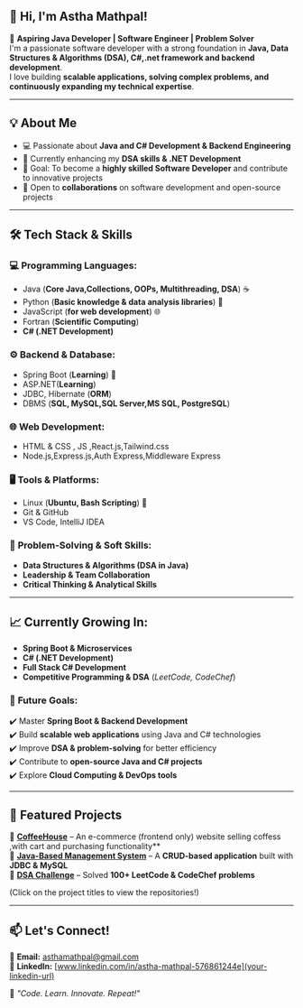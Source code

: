 ## 👋 Hi, I'm Astha Mathpal!  

🚀 **Aspiring Java Developer | Software Engineer | Problem Solver**  
I'm a passionate software developer with a strong foundation in **Java, Data Structures & Algorithms (DSA), C#,.net framework and backend development**.  
I love building **scalable applications, solving complex problems, and continuously expanding my technical expertise**.  

---

## 💡 About Me  
- 💻 Passionate about **Java and C# Development & Backend Engineering**  
- 🚀 Currently enhancing my **DSA skills & .NET Development**  
- 🎯 Goal: To become a **highly skilled Software Developer** and contribute to innovative projects  
- 🤝 Open to **collaborations** on software development and open-source projects  

---

## 🛠️ Tech Stack & Skills  
### 💻 **Programming Languages:**  
- Java (**Core Java,Collections, OOPs, Multithreading, DSA**) ☕  
- Python (**Basic knowledge & data analysis libraries**) 🐍  
- JavaScript (**for web development**) 🌐  
- Fortran (**Scientific Computing**)
- **C# (.NET Development)**
  
### ⚙️ **Backend & Database:**  
- Spring Boot (**Learning**) 🌱
- ASP.NET(**Learning**)
- JDBC, Hibernate (**ORM**)  
- DBMS (**SQL, MySQL,SQL Server,MS SQL, PostgreSQL**)  

### 🌐 **Web Development:**  
- HTML & CSS , JS ,React.js,Tailwind.css 
- Node.js,Express.js,Auth Express,Middleware Express  

### 🖥️ **Tools & Platforms:**  
- Linux (**Ubuntu, Bash Scripting**) 🐧  
- Git & GitHub  
- VS Code, IntelliJ IDEA  

### 🧠 **Problem-Solving & Soft Skills:**  
- **Data Structures & Algorithms (DSA in Java)**  
- **Leadership & Team Collaboration**  
- **Critical Thinking & Analytical Skills**  

---

## 📈 Currently Growing In:  
- **Spring Boot & Microservices**  
- **C# (.NET Development)**
- **Full Stack C# Development**
- **Competitive Programming & DSA** (*LeetCode, CodeChef*)  

### 🎯 **Future Goals:**  
✔️ Master **Spring Boot & Backend Development**  
✔️ Build **scalable web applications** using Java and C# technologies  
✔️ Improve **DSA & problem-solving** for better efficiency  
✔️ Contribute to **open-source Java and C# projects**  
✔️ Explore **Cloud Computing & DevOps tools** 

---

## 📂 Featured Projects  
🔹 **[CoffeeHouse](your-repo-link)** – An e-commerce (frontend only) website selling coffess ,with cart and purchasing functionality**  
🔹 **[Java-Based Management System](your-repo-link)** – A **CRUD-based application** built with **JDBC & MySQL**  
🔹 **[DSA Challenge](your-repo-link)** – Solved **100+ LeetCode & CodeChef problems**  

(Click on the project titles to view the repositories!)

---

## 📫 Let's Connect!  
📧 **Email:** asthamathpal@gmail.com  
🔗 **LinkedIn:** [www.linkedin.com/in/astha-mathpal-576861244e](your-linkedin-url)  

🚀 *"Code. Learn. Innovate. Repeat!"*  
